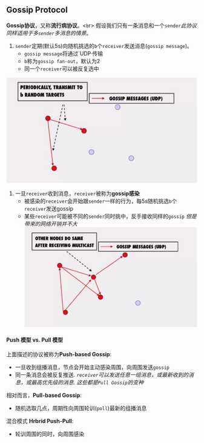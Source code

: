 ## Gossip Protocol

**Gossip协议**，又称**流行病协议**。<`b`r>
假设我们只有一条消息和一个`sender`*此协议同样适用于多`sender`多消息的情景*。

1. `sender`定期(默认5s)向随机挑选的`b`个`receiver`发送消息(`gossip message`)。
   + `gossip message`将通过`UDP·传输
   + `b`称为`gossip fan-out`，默认为2
   + 同一个`receiver`可以被反复选中

![](https://github.com/ZhangShiqiu1993/notes/raw/master/cloud/12.Gossip%20Protocol/assets/1.png)

1. 一旦`receiver`收到消息，`receiver`被称为**gossip感染**
   + 被感染的`receiver`会开始跟`sender`一样的行为，每5s随机挑选`b`个`receiver`发送gossip
   + 某些`receiver`可能被不同的`sender`同时挑中，反手接收同样的`gossip` *但是带来的网络开销并不大*
![](https://github.com/ZhangShiqiu1993/notes/raw/master/cloud/12.Gossip%20Protocol/assets/2.png)

#### Push 模型 vs. Pull 模型

上面描述的协议被称为**Push-based Gossip**:
+ 一旦收到组播消息，节点会开始主动感染周围，向周围发送`gossip`
+ 同一条消息会被反复推送. *`receiver`可以发送任意一组消息，或最新收到的消息，或最高优先级的消息. 这些都是`Pull Gossip`的变种*

相对而言，**Pull-based Gossip**:
+ 随机选取几点，周期性向周围轮训(`poll`)最新的组播消息

混合模式 **Hrbrid Push-Pull**:
+ 轮训周围的同时，向周围感染


